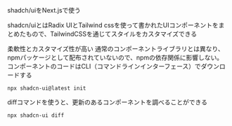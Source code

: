 shadch/uiをNext.jsで使う

shadcn/uiとはRadix UIとTailwind cssを使って書かれたUIコンポーネントをまとめたもので、TailwindCSSを通じてスタイルをカスタマイズできる

柔軟性とカスタマイズ性が高い
通常のコンポーネントライブラリとは異なり、npmパッケージとして配布されていないので、npmの依存関係に影響しない。
コンポーネントのコードはCLI（コマンドラインインターフェース）でダウンロードする

```shell
npx shadcn-ui@latest init
```

diffコマンドを使うと、更新のあるコンポーネントを調べることができる

```shell
npx shadcn-ui diff
```
